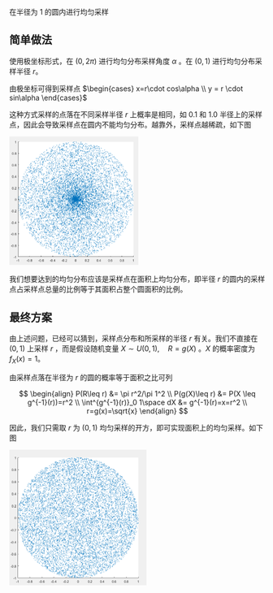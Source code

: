 在半径为 $1$ 的圆内进行均匀采样

## 简单做法

使用极坐标形式，在 $(0, 2\pi)$ 进行均匀分布采样角度 $\alpha$ 。在 $(0,1)$ 进行均匀分布采样半径 $r$。

由极坐标可得到采样点 $\begin{cases} x=r\cdot cos\alpha \\ y = r \cdot sin\alpha \end{cases}$

这种方式采样的点落在不同采样半径 $r$ 上概率是相同，如 $0.1$ 和 $1.0$ 半径上的采样点，因此会导致采样点在圆内不能均匀分布。越靠外，采样点越稀疏，如下图

<img src=".\1. Uniform disk sample.assets\16037344-10540b7bb665d790.png" alt="img" style="zoom: 50%;" />

我们想要达到的均匀分布应该是采样点在面积上均匀分布，即半径 $r$ 的圆内的采样点占采样点总量的比例等于其面积占整个圆面积的比例。 

## 最终方案

由上述问题，已经可以猜到，采样点分布和所采样的半径 $r$ 有关。我们不直接在 $(0,1)$ 上采样 $r$ ，而是假设随机变量 $X\sim U(0,1), \quad R=g(X)$ 。$X$ 的概率密度为 $f_X(x)=1$。

由采样点落在半径为 $r$ 的圆的概率等于面积之比可列

$$
\begin{align}
P(R\leq r) &= \pi r^2/\pi 1^2 \\ 
P(g(X)\leq r) &= P(X \leq g^{-1}(r))=r^2 \\ 
\int^{g^{-1}(r)}_0 1\space dX &= g^{-1}(r)=x=r^2 \\ 
r=g(x)=\sqrt{x}
\end{align}
$$

因此，我们只需取 $r$ 为 $(0,1)$ 均匀采样的开方，即可实现面积上的均匀采样。如下图

<img src=".\1. Uniform disk sample.assets\16037344-b98f7a95d913b458.png" alt="img" style="zoom:50%;" />